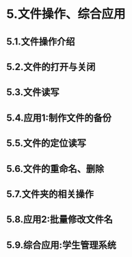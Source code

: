 # 5.文件操作、综合应用

## 5.1.文件操作介绍

## 5.2.文件的打开与关闭
## 5.3.文件读写
## 5.4.应用1:制作文件的备份
## 5.5.文件的定位读写
## 5.6.文件的重命名、删除
## 5.7.文件夹的相关操作
## 5.8.应用2:批量修改文件名
## 5.9.综合应用:学生管理系统